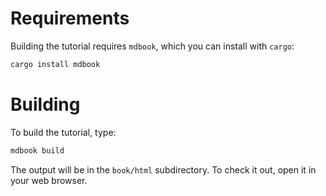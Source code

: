# Requirements

Building the tutorial requires `mdbook`, which you can install with `cargo`:

```sh
cargo install mdbook
```

# Building

To build the tutorial, type:

```sh
mdbook build
```

The output will be in the `book/html` subdirectory. To check it out, open it in your web browser.